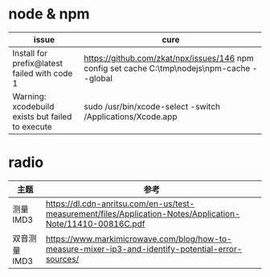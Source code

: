 # node & npm
issue | cure
-|-
Install for prefix@latest failed with code 1 | https://github.com/zkat/npx/issues/146 npm config set cache C:\tmp\nodejs\npm-cache --global
Warning: xcodebuild exists but failed to execute | sudo /usr/bin/xcode-select -switch /Applications/Xcode.app
# radio
主题 | 参考
-|-
测量 IMD3 | https://dl.cdn-anritsu.com/en-us/test-measurement/files/Application-Notes/Application-Note/11410-00816C.pdf
双音测量 IMD3 | https://www.markimicrowave.com/blog/how-to-measure-mixer-ip3-and-identify-potential-error-sources/
